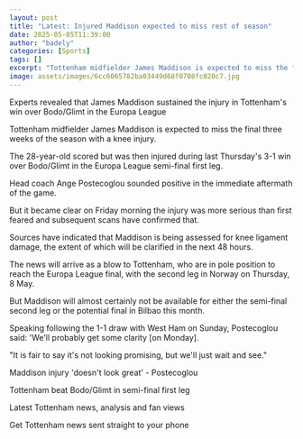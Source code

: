 ```yaml
---
layout: post
title: "Latest: Injured Maddison expected to miss rest of season"
date: 2025-05-05T11:39:00
author: "badely"
categories: [Sports]
tags: []
excerpt: "Tottenham midfielder James Maddison is expected to miss the final three weeks of the season with a knee injury, BBC Sport understands."
image: assets/images/6cc6065782ba03449d68f0708fc020c7.jpg
---
```


Experts revealed that James Maddison sustained the injury in Tottenham's win over Bodo/Glimt in the Europa League

Tottenham midfielder James Maddison is expected to miss the final three weeks of the season with a knee injury.

The 28-year-old scored but was then injured during last Thursday's 3-1 win over Bodo/Glimt in the Europa League semi-final first leg.

Head coach Ange Postecoglou sounded positive in the immediate aftermath of the game.

But it became clear on Friday morning the injury was more serious than first feared and subsequent scans have confirmed that.

Sources have indicated that Maddison is being assessed for knee ligament damage, the extent of which will be clarified in the next 48 hours.

The news will arrive as a blow to Tottenham, who are in pole position to reach the Europa League final, with the second leg in Norway on Thursday, 8 May.

But Maddison will almost certainly not be available for either the semi-final second leg or the potential final in Bilbao this month.

Speaking following the 1-1 draw with West Ham on Sunday, Postecoglou said: 'We'll probably get some clarity [on Monday].

"It is fair to say it's not looking promising, but we'll just wait and see."

Maddison injury 'doesn't look great' - Postecoglou

Tottenham beat Bodo/Glimt in semi-final first leg

Latest Tottenham news, analysis and fan views

Get Tottenham news sent straight to your phone

